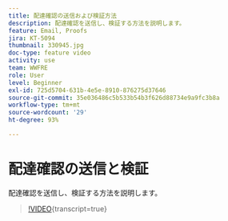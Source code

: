 ```yaml
---
title: 配達確認の送信および検証方法
description: 配達確認を送信し、検証する方法を説明します。
feature: Email, Proofs
jira: KT-5094
thumbnail: 330945.jpg
doc-type: feature video
activity: use
team: WWFRE
role: User
level: Beginner
exl-id: 725d5704-631b-4e5e-8910-876275d37646
source-git-commit: 35e036486c5b533b54b3f626d88734e9a9fc3b8a
workflow-type: tm+mt
source-wordcount: '29'
ht-degree: 93%

---
```


# 配達確認の送信と検証

配達確認を送信し、検証する方法を説明します。

>[!VIDEO](https://video.tv.adobe.com/v/330945?learn=on){transcript=true}

